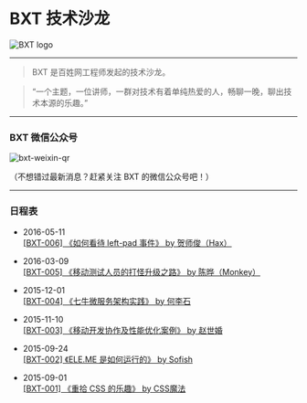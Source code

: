 # BXT 技术沙龙

![BXT logo](https://cloud.githubusercontent.com/assets/5830104/9923541/d91a2b1a-5d28-11e5-89c5-275ec6181aa5.png)

***

> BXT 是百姓网工程师发起的技术沙龙。

> “一个主题，一位讲师，一群对技术有着单纯热爱的人，畅聊一晚，聊出技术本源的乐趣。”

***

### BXT 微信公众号

![bxt-weixin-qr](https://cloud.githubusercontent.com/assets/5830104/9876742/e0309a7c-5bea-11e5-818f-7619c99c5caa.png)

（不想错过最新消息？赶紧关注 BXT 的微信公众号吧！）

***

### 日程表

* 2016-05-11 <br>
[[BXT-006] 《如何看待 left-pad 事件》 by 贺师俊（Hax）](https://github.com/baixing/BXT/issues/7)

* 2016-03-09 <br>
[[BXT-005] 《移动测试人员的打怪升级之路》 by 陈晔（Monkey）](https://github.com/baixing/BXT/issues/6)

* 2015-12-01 <br>
[[BXT-004] 《七牛微服务架构实践》 by 何李石](https://github.com/baixing/BXT/issues/5)

* 2015-11-10 <br>
[[BXT-003] 《移动开发协作及性能优化案例》 by 赵世婚](https://github.com/baixing/BXT/issues/4)

* 2015-09-24 <br>
[[BXT-002] 《ELE.ME 是如何运行的》 by Sofish](https://github.com/baixing/BXT/issues/3)

* 2015-09-01 <br>
[[BXT-001] 《重拾 CSS 的乐趣》 by CSS魔法](https://github.com/baixing/BXT/issues/2)

